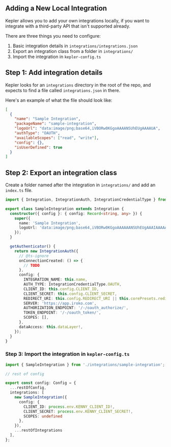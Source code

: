 ## Adding a New Local Integration

Kepler allows you to add your own integrations locally, if you want to integrate with a third-party API that isn't supported already.

There are three things you need to configure:

1. Basic integration details in `integrations/integrations.json`
2. Export an integration class from a folder in `integrations/`
3. Import the integration in `kepler-config.ts`

## Step 1: Add integration details

Kepler looks for an `integrations` directory in the root of the repo, and expects to find a file called `integrations.json` in there.

Here's an example of what the file should look like:

```json
[
  {
    "name": "Sample Integration",
    "packageName": "sample-integration",
    "logoUrl": "data:image/png;base64,iVBORw0KGgoAAAANSUhEUgAAAAUA",
    "authType": "OAUTH",
    "availableScopes": ["read", "write"],
    "config": {},
    "isUserDefined": true
  }
]
```

## Step 2: Export an integration class

Create a folder named after the integration in `integrations/` and add an `index.ts` file.

```ts
import { Integration, IntegrationAuth, IntegrationCredentialType } from '@kpl/core';

export class SampleIntegration extends Integration {
  constructor({ config }: { config: Record<string, any> }) {
    super({
      name: 'Sample Integration',
      logoUrl: 'data:image/png;base64,iVBORw0KGgoAAAAAANSUhEUgAAAIAAAAACACAAAAYAAADDPmHLAAAYTELEQVR4n0x9CXxU5fX2c997Z8tMFsKaBJIgaLEbYmm'
    });
  }

  getAuthenticator() {
    return new IntegrationAuth({
      // @ts-ignore
      onConnectionCreated: () => {
        // TODO
      },
      config: {
        INTEGRATION_NAME: this.name,
        AUTH_TYPE: IntegrationCredentialType.OAUTH,
        CLIENT_ID: this.config.CLIENT_ID,
        CLIENT_SECRET: this.config.CLIENT_SECRET,
        REDIRECT_URI: this.config.REDIRECT_URI || this.corePresets.redirectURI,
        SERVER: 'https://app.iroko.com',
        AUTHORIZATION_ENDPOINT: '/-/oauth_authorize/',
        TOKEN_ENDPOINT: '/-/oauth_token/',
        SCOPES: [],
      },
      dataAccess: this.dataLayer!,
    });
  }
}
```

### Step 3: Import the integration in `kepler-config.ts`

```ts
import { SampleIntegration } from './integrations/sample-integration';

// rest of config

export const config: Config = {
  ...restOfConfig,
  integrations: [
    new SampleIntegration({
      config: {
        CLIENT_ID: process.env.KENNY_CLIENT_ID!,
        CLIENT_SECRET: process.env.KENNY_CLIENT_SECRET!,
        SCOPES: undefined
      },
    }),
    ...restOfIntegrations
  ],
}; 
```